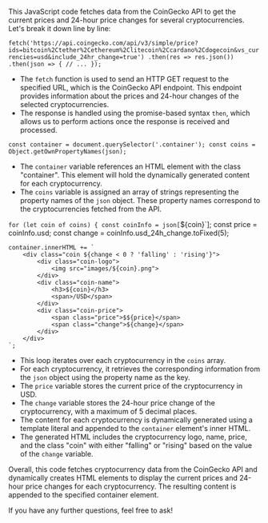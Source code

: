 This JavaScript code fetches data from the CoinGecko API to get the current prices and 24-hour price changes for several cryptocurrencies. Let's break it down line by line:

`fetch('https://api.coingecko.com/api/v3/simple/price?ids=bitcoin%2Ctether%2Cethereum%2Clitecoin%2Ccardano%2Cdogecoin&vs_currencies=usd&include_24hr_change=true')
.then(res => res.json())
.then(json => {
// ...
});`

-   The `fetch` function is used to send an HTTP GET request to the specified URL, which is the CoinGecko API endpoint. This endpoint provides information about the prices and 24-hour changes of the selected cryptocurrencies.
-   The response is handled using the promise-based syntax `then`, which allows us to perform actions once the response is received and processed.

`const container = document.querySelector('.container');
const coins = Object.getOwnPropertyNames(json);`

-   The `container` variable references an HTML element with the class "container". This element will hold the dynamically generated content for each cryptocurrency.
-   The `coins` variable is assigned an array of strings representing the property names of the `json` object. These property names correspond to the cryptocurrencies fetched from the API.

`for (let coin of coins) {
const coinInfo = json[`${coin}`];
const price = coinInfo.usd;
const change = coinInfo.usd_24h_change.toFixed(5);

    container.innerHTML += `
        <div class="coin ${change < 0 ? 'falling' : 'rising'}">
            <div class="coin-logo">
                <img src="images/${coin}.png">
            </div>
            <div class="coin-name">
                <h3>${coin}</h3>
                <span>/USD</span>
            </div>
            <div class="coin-price">
                <span class="price">$${price}</span>
                <span class="change">${change}</span>
            </div>
        </div>
    `;

-   This loop iterates over each cryptocurrency in the `coins` array.
-   For each cryptocurrency, it retrieves the corresponding information from the `json` object using the property name as the key.
-   The `price` variable stores the current price of the cryptocurrency in USD.
-   The `change` variable stores the 24-hour price change of the cryptocurrency, with a maximum of 5 decimal places.
-   The content for each cryptocurrency is dynamically generated using a template literal and appended to the `container` element's inner HTML.
-   The generated HTML includes the cryptocurrency logo, name, price, and the class "coin" with either "falling" or "rising" based on the value of the `change` variable.

Overall, this code fetches cryptocurrency data from the CoinGecko API and dynamically creates HTML elements to display the current prices and 24-hour price changes for each cryptocurrency. The resulting content is appended to the specified container element.

If you have any further questions, feel free to ask!